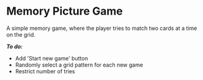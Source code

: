 # Memory Picture Game

A simple memory game, where the player tries to match two cards at a time on the grid.

**_To do:_**
* Add 'Start new game' button
* Randomly select a grid pattern for each new game
* Restrict number of tries